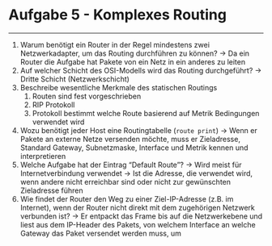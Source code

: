 # Aufgabe 5 - Komplexes Routing
___
1. Warum benötigt ein Router in der Regel mindestens zwei Netzwerkadapter, um das Routing durchführen zu können?
	→ Da ein Router die Aufgabe hat Pakete von ein Netz in ein anderes zu leiten
2. Auf welcher Schicht des OSI-Modells wird das Routing durchgeführt?
	→ Dritte Schicht (Netzwerkschicht)
3. Beschreibe wesentliche Merkmale des statischen Routings
	1. Routen sind fest vorgeschrieben
	2. RIP Protokoll
	3. Protokoll bestimmt welche Route basierend auf Metrik Bedingungen verwendet wird
4. Wozu benötigt jeder Host eine Routingtabelle (`route print`)
	→ Wenn er Pakete an externe Netze versenden möchte, muss er Zieladresse, Standard Gateway, Subnetzmaske, Interface und Metrik kennen und interpretieren
5. Welche Aufgabe hat der Eintrag “Default Route”?
	→ Wird meist für Internetverbindung verwendet
	→ Ist die Adresse, die verwendet wird, wenn andere nicht erreichbar sind oder nicht zur gewünschten Zieladresse führen
6. Wie findet der Router den Weg zu einer Ziel-IP-Adresse (z.B. im Internet), wenn der Router nicht direkt mit dem zugehörigen Netzwerk verbunden ist?
	→ Er entpackt das Frame bis auf die Netzwerkebene und liest aus dem IP-Header des Pakets, von welchem Interface an welche Gateway das Paket versendet werden muss, um 